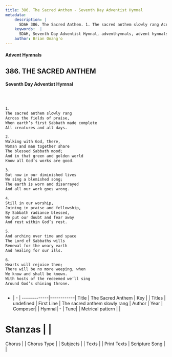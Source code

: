 ```yaml
---
title: 386. The Sacred Anthem - Seventh Day Adventist Hymnal
metadata:
    description: |
      SDAH 386. The Sacred Anthem. 1. The sacred anthem slowly rang Across the fields of praise, When earth’s first Sabbath made complete All creatures and all days.
    keywords:  |
      SDAH, Seventh Day Adventist Hymnal, adventhymnals, advent hymnals, The Sacred Anthem, The sacred anthem slowly rang 
    author: Brian Onang'o
---
```


#### Advent Hymnals
## 386. THE SACRED ANTHEM
#### Seventh Day Adventist Hymnal

```txt



1.
The sacred anthem slowly rang
Across the fields of praise,
When earth’s first Sabbath made complete
All creatures and all days.

2.
Walking with God, there,
Woman and man together share
The blessed Sabbath mood;
And in that green and golden world
Know all God’s works are good.

3.
But now in our diminished lives
We sing a blemished song;
The earth is worn and disarrayed
And all our work goes wrong.

4.
Still in our worship,
Joining in praise and fellowship,
By Sabbath radiance blessed,
We put our doubt and fear away
And rest within God’s rest.

5.
And arching over time and space
The Lord of Sabbaths wills
Renewal for the weary earth
And healing for our ills.

6.
Hearts will rejoice then;
There will be no more weeping, when
We know and shall be known.
With hosts of the redeemed we’ll sing
Around God’s shining throne.



```

- |   -  |
-------------|------------|
Title | The Sacred Anthem |
Key |  |
Titles | undefined |
First Line | The sacred anthem slowly rang |
Author | 
Year | 
Composer|  |
Hymnal|  - |
Tune|  |
Metrical pattern | |
# Stanzas |  |
Chorus |  |
Chorus Type |  |
Subjects |  |
Texts |  |
Print Texts | 
Scripture Song |  |
  
